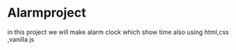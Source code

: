 # Alarmproject
in this project we will make alarm clock which show time also using html,css ,vanilla js
